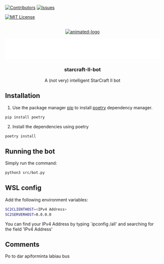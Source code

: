 <!-- PROJECT SHIELDS -->

[![Contributors][contributors-shield]][contributors-url]
[![Issues][issues-shield]][issues-url]

[![MIT License][license-shield]][license-url]

<!-- PROJECT LOGO -->
<br />
<div align="center">

  <!-- <a href="https://github.com/github_username/repo_name">
    <img src="assets/images/german-taxi-logo.jpg" alt="Logo" width="160" height="160" id='german-taxi-logo' >
  </a> -->

<a href="https://github.com/german-taxi/starcraft-II-bot">
    <img src="assets/images/german-taxi-gif-logo.gif" alt="animated-logo" height="160" width="160" id="german-taxi-animated-logo" >
</a>

![](/assets/readme_objects/project_title.svg)

<h3 align="center" id="project-title">starcraft-II-bot</h3>

<p align="center" >
    A (not very) intelligent StarCraft II bot
    <br />
</p>
</div>

<!-- ABOUT THE PROJECT -->

## Installation

1. Use the package manager [pip](https://pip.pypa.io/en/stable/) to install [poetry](https://python-poetry.org/) dependency manager.

```bash
pip install poetry
```

2. Install the dependencies using poetry

```bash
poetry install
```

## Running the bot

Simply run the command:

```bash
python3 src/bot.py
```

## WSL config

Add the following environment variables:

```bash
SC2CLIENTHOST=<IPv4 Address>
SC2SERVERHOST=0.0.0.0
```

You can find your IPv4 Address by typing `ipconfig /all' and searching for the field 'IPv4 Address'

## Comments

Po to dar apiforminta labiau bus

<!-- MARKDOWN LINKS & IMAGES -->
<!-- https://www.markdownguide.org/basic-syntax/#reference-style-links -->

[contributors-shield]: https://img.shields.io/github/contributors/german-taxi/starcraft-II-bot?style=for-the-badge
[contributors-url]: https://github.com/german-taxi/starcraft-II-bot/graphs/contributors
[issues-shield]: https://img.shields.io/github/issues-raw/german-taxi/starcraft-II-bot?style=for-the-badge
[issues-url]: https://github.com/german-taxi/starcraft-II-bot/issues
[license-shield]: https://img.shields.io/github/license/othneildrew/Best-README-Template.svg?style=for-the-badge
[license-url]: https://github.com/german-taxi/starcraft-II-bot/blob/master/LICENSE

